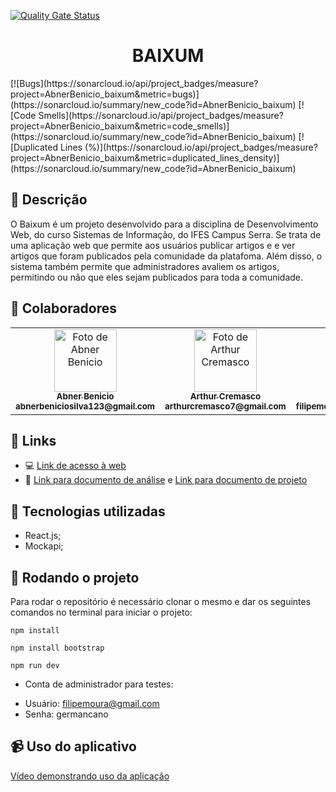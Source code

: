 [![Quality Gate Status](https://sonarcloud.io/api/project_badges/measure?project=AbnerBenicio_baixum&metric=alert_status)](https://sonarcloud.io/summary/new_code?id=AbnerBenicio_baixum)
<h1 align="center">BAIXUM</h1>
[![Bugs](https://sonarcloud.io/api/project_badges/measure?project=AbnerBenicio_baixum&metric=bugs)](https://sonarcloud.io/summary/new_code?id=AbnerBenicio_baixum)
[![Code Smells](https://sonarcloud.io/api/project_badges/measure?project=AbnerBenicio_baixum&metric=code_smells)](https://sonarcloud.io/summary/new_code?id=AbnerBenicio_baixum)
[![Duplicated Lines (%)](https://sonarcloud.io/api/project_badges/measure?project=AbnerBenicio_baixum&metric=duplicated_lines_density)](https://sonarcloud.io/summary/new_code?id=AbnerBenicio_baixum)

## :memo: Descrição
O Baixum é um projeto desenvolvido para a disciplina de Desenvolvimento Web, do curso Sistemas de Informação, do IFES Campus Serra. Se trata de uma aplicação web que permite aos usuários publicar artigos e e ver artigos que foram publicados pela comunidade da platafoma. Além disso, o sistema também permite que administradores avaliem os artigos, permitindo ou não que eles sejam publicados para toda a comunidade. 

## :handshake: Colaboradores
<table>
  <tr>
    <td align="center">
      <a href="https://github.com/AbnerBenicio">
        <img src="https://media.licdn.com/dms/image/D4D03AQEiFXDPPtHBgw/profile-displayphoto-shrink_800_800/0/1662566793828?e=1720051200&v=beta&t=TMcxwTB3utOnzfG5VsQPu0wkIah_CpHNdDjPo0_Ss9Y" width="100px;" alt="Foto de Abner Benicio"/><br>
        <sub>
          <b>Abner Benicio</b><br>
          <b>abnerbeniciosilva123@gmail.com</b>
        </sub>
      </a>
    </td>
    <td align="center">
      <a href="https://github.com/ArthurCremasco">
        <img src="https://avatars.githubusercontent.com/u/148019842?v=4" width="100px;" alt="Foto de Arthur Cremasco"/><br>
        <sub>
          <b>Arthur Cremasco</b><br>
          <b>arthurcremasco7@gmail.com</b>
        </sub>
      </a>
    </td>
    <td align="center">
      <a href="https://github.com/filipeabmoura">
        <img src="https://avatars.githubusercontent.com/u/108959212?v=4" width="100px;" alt="Foto de Filipe Moura"/><br>
        <sub>
          <b>Filipe Moura</b><br>
          <b>filipemoura.pessoal@gmail.com</b>
        </sub>
      </a>
    </td>
    
  </tr>
</table>

## :link: Links
* :computer: <a href="http://baixumapp.s3-website-us-east-1.amazonaws.com/">Link de acesso à web</a><br>
* :book: <a href="https://docs.google.com/document/d/1tkc91ZLwE62-VggW-cInRVQXvMa-c_Ik3CZhFk3-z1g/edit?usp=sharing">Link para documento de análise</a> e <a href="https://docs.google.com/document/d/1B5MIEB58U2BD5B139OKZn5lCaUFf_Hne/edit?usp=sharing">Link para documento de projeto</a><br>

## :wrench: Tecnologias utilizadas
* React.js;
* Mockapi;

## :rocket: Rodando o projeto
Para rodar o repositório é necessário clonar o mesmo e dar os seguintes comandos no terminal para iniciar o projeto:
```
npm install
```
```
npm install bootstrap
```
```
npm run dev
```
* Conta de administrador para testes:
 - Usuário: filipemoura@gmail.com
 - Senha: germancano

## :video_camera: Uso do aplicativo
<a href="https://youtu.be/i6tEAHpXq8k">Vídeo demonstrando uso da aplicação</a>
